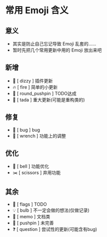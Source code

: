 # 常用 Emoji 含义

## 意义
- 其实是防止自己忘记导致 Emoji 乱套的……
- 暂时先把几个常用更新中用的 Emoji 放出来吧

## 新增
- :dizzy: [ dizzy ] 插件更新
- :fire: [ fire ] 简单的小更新
- :round_pushpin: [ round_pushpin ] TODO达成
- :tada: [ tada ] 重大更新(可能是重构类的)

## 修复
- :bug: [ bug ] bug
- :wrench: [ wrench ] 功能上的调整

## 优化
- :bell: [ bell ] 功能优化
- :scissors: [ scissors ] 弃用功能

## 其余
- :flags: [ flags ] TODO
- :bulb: [ bulb ] 不一定会做的想法(仅做记录)
- :memo: [ memo ] 文档类
- :pushpin: [ pushpin ] 未完善
- :question: [ question ] 尝试性的更新(可能含有bug)



